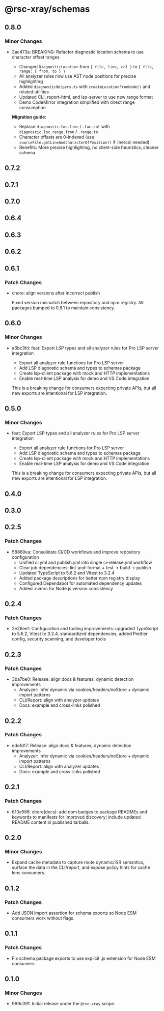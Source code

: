 # @rsc-xray/schemas

## 0.8.0

### Minor Changes

- 3ac473a: BREAKING: Refactor diagnostic location schema to use character offset ranges
  - Changed `DiagnosticLocation` from `{ file, line, col }` to `{ file, range: { from, to } }`
  - All analyzer rules now use AST node positions for precise highlighting
  - Added `diagnosticHelpers.ts` with `createLocationFromNode()` and related utilities
  - Updated CLI, report-html, and lsp-server to use new range format
  - Demo CodeMirror integration simplified with direct range consumption

  **Migration guide:**
  - Replace `diagnostic.loc.line` / `.loc.col` with `diagnostic.loc.range.from` / `.range.to`
  - Character offsets are 0-indexed (use `sourceFile.getLineAndCharacterOfPosition()` if line/col needed)
  - Benefits: More precise highlighting, no client-side heuristics, cleaner schema

## 0.7.2

## 0.7.1

## 0.7.0

## 0.6.4

## 0.6.3

## 0.6.2

## 0.6.1

### Patch Changes

- chore: align versions after incorrect publish

  Fixed version mismatch between repository and npm registry.
  All packages bumped to 0.6.1 to maintain consistency.

## 0.6.0

### Minor Changes

- a6bc3fd: feat: Export LSP types and all analyzer rules for Pro LSP server integration
  - Export all analyzer rule functions for Pro LSP server
  - Add LSP diagnostic schema and types to schemas package
  - Create lsp-client package with mock and HTTP implementations
  - Enable real-time LSP analysis for demo and VS Code integration

  This is a breaking change for consumers expecting private APIs, but all new exports are intentional for LSP integration.

## 0.5.0

### Minor Changes

- feat: Export LSP types and all analyzer rules for Pro LSP server integration
  - Export all analyzer rule functions for Pro LSP server
  - Add LSP diagnostic schema and types to schemas package
  - Create lsp-client package with mock and HTTP implementations
  - Enable real-time LSP analysis for demo and VS Code integration

  This is a breaking change for consumers expecting private APIs, but all new exports are intentional for LSP integration.

## 0.4.0

## 0.3.0

## 0.2.5

### Patch Changes

- 58869ea: Consolidate CI/CD workflows and improve repository configuration
  - Unified ci.yml and publish.yml into single ci-release.yml workflow
  - Clear job dependencies: lint-and-format + test → build → publish
  - Updated TypeScript to 5.6.2 and Vitest to 3.2.4
  - Added package descriptions for better npm registry display
  - Configured Dependabot for automated dependency updates
  - Added .nvmrc for Node.js version consistency

## 0.2.4

### Patch Changes

- 2e28eef: Configuration and tooling improvements: upgraded TypeScript to 5.6.2, Vitest to 3.2.4, standardized dependencies, added Prettier config, security scanning, and developer tools

## 0.2.3

### Patch Changes

- 3ba7be0: Release: align docs & features; dynamic detection improvements
  - Analyzer: infer dynamic via cookies/headers/noStore + dynamic import patterns
  - CLI/Report: align with analyzer updates
  - Docs: example and cross-links polished

## 0.2.2

### Patch Changes

- edefd17: Release: align docs & features; dynamic detection improvements
  - Analyzer: infer dynamic via cookies/headers/noStore + dynamic import patterns
  - CLI/Report: align with analyzer updates
  - Docs: example and cross-links polished

## 0.2.1

### Patch Changes

- 610e586: chore(docs): add npm badges to package READMEs and keywords to manifests for improved discovery; include updated README content in published tarballs.

## 0.2.0

### Minor Changes

- Expand cache metadata to capture route dynamic/ISR semantics, surface the data in the CLI/report, and expose policy hints for cache lens consumers.

## 0.1.2

### Patch Changes

- Add JSON import assertion for schema exports so Node ESM consumers work without flags.

## 0.1.1

### Patch Changes

- Fix schema package exports to use explicit .js extension for Node ESM consumers.

## 0.1.0

### Minor Changes

- 999c091: Initial release under the `@rsc-xray` scope.
